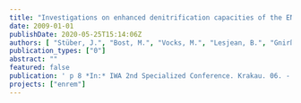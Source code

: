 ```yaml
---
title: "Investigations on enhanced denitrification capacities of the ENREM process scheme using a synthetic monosubstrate"
date: 2009-01-01
publishDate: 2020-05-25T15:14:06Z
authors: [ "Stüber, J.", "Bost, M.", "Vocks, M.", "Lesjean, B.", "Gnirß, R.", "Kraume, M." ]
publication_types: ["0"]
abstract: ""
featured: false
publication: ' p 8 *In:* IWA 2nd Specialized Conference. Krakau. 06. - 09.09.09'
projects: ["enrem"]
---
```


